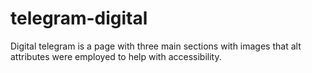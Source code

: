 # telegram-digital
Digital telegram is a page with three main sections with images that alt attributes were employed to help with accessibility.
